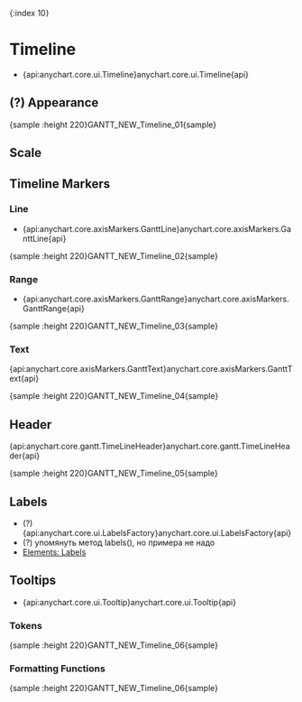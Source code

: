 {:index 10}
# Timeline

* {api:anychart.core.ui.Timeline}anychart.core.ui.Timeline{api}

## (?) Appearance

{sample :height 220}GANTT\_NEW\_Timeline\_01{sample}

## Scale

## Timeline Markers

### Line

* {api:anychart.core.axisMarkers.GanttLine}anychart.core.axisMarkers.GanttLine{api}


{sample :height 220}GANTT\_NEW\_Timeline\_02{sample}

### Range

* {api:anychart.core.axisMarkers.GanttRange}anychart.core.axisMarkers.GanttRange{api}


{sample :height 220}GANTT\_NEW\_Timeline\_03{sample}

### Text

{api:anychart.core.axisMarkers.GanttText}anychart.core.axisMarkers.GanttText{api}


{sample :height 220}GANTT\_NEW\_Timeline\_04{sample}

## Header

{api:anychart.core.gantt.TimeLineHeader}anychart.core.gantt.TimeLineHeader{api}


{sample :height 220}GANTT\_NEW\_Timeline\_05{sample}

## Labels

* (?) {api:anychart.core.ui.LabelsFactory}anychart.core.ui.LabelsFactory{api}
* (?) упомянуть метод labels(), но примера не надо
* [Elements: Labels](Elements#labels)

## Tooltips

* {api:anychart.core.ui.Tooltip}anychart.core.ui.Tooltip{api}

### Tokens

{sample :height 220}GANTT\_NEW\_Timeline\_06{sample}

### Formatting Functions

{sample :height 220}GANTT\_NEW\_Timeline\_06{sample}